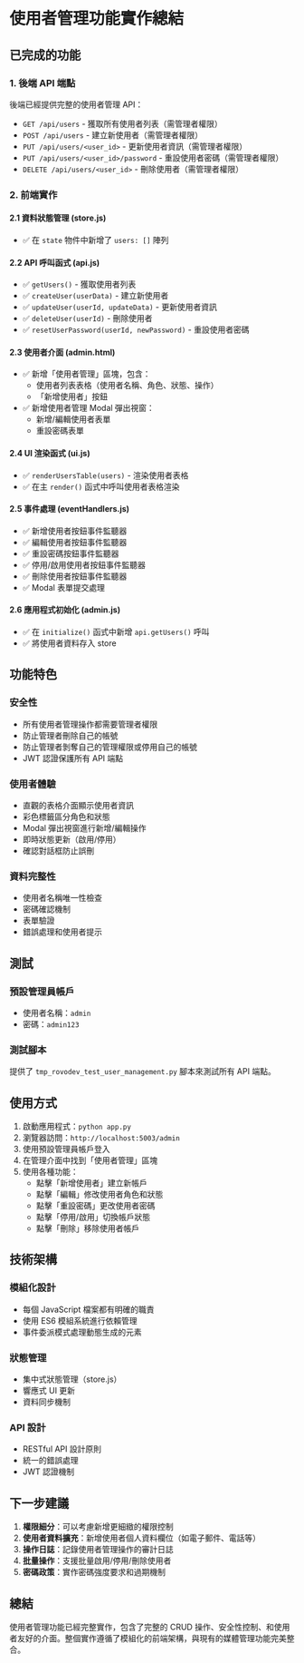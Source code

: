 # 使用者管理功能實作總結

## 已完成的功能

### 1. 後端 API 端點
後端已經提供完整的使用者管理 API：
- `GET /api/users` - 獲取所有使用者列表（需管理者權限）
- `POST /api/users` - 建立新使用者（需管理者權限）
- `PUT /api/users/<user_id>` - 更新使用者資訊（需管理者權限）
- `PUT /api/users/<user_id>/password` - 重設使用者密碼（需管理者權限）
- `DELETE /api/users/<user_id>` - 刪除使用者（需管理者權限）

### 2. 前端實作

#### 2.1 資料狀態管理 (store.js)
- ✅ 在 `state` 物件中新增了 `users: []` 陣列

#### 2.2 API 呼叫函式 (api.js)
- ✅ `getUsers()` - 獲取使用者列表
- ✅ `createUser(userData)` - 建立新使用者
- ✅ `updateUser(userId, updateData)` - 更新使用者資訊
- ✅ `deleteUser(userId)` - 刪除使用者
- ✅ `resetUserPassword(userId, newPassword)` - 重設使用者密碼

#### 2.3 使用者介面 (admin.html)
- ✅ 新增「使用者管理」區塊，包含：
  - 使用者列表表格（使用者名稱、角色、狀態、操作）
  - 「新增使用者」按鈕
- ✅ 新增使用者管理 Modal 彈出視窗：
  - 新增/編輯使用者表單
  - 重設密碼表單

#### 2.4 UI 渲染函式 (ui.js)
- ✅ `renderUsersTable(users)` - 渲染使用者表格
- ✅ 在主 `render()` 函式中呼叫使用者表格渲染

#### 2.5 事件處理 (eventHandlers.js)
- ✅ 新增使用者按鈕事件監聽器
- ✅ 編輯使用者按鈕事件監聽器
- ✅ 重設密碼按鈕事件監聽器
- ✅ 停用/啟用使用者按鈕事件監聽器
- ✅ 刪除使用者按鈕事件監聽器
- ✅ Modal 表單提交處理

#### 2.6 應用程式初始化 (admin.js)
- ✅ 在 `initialize()` 函式中新增 `api.getUsers()` 呼叫
- ✅ 將使用者資料存入 store

## 功能特色

### 安全性
- 所有使用者管理操作都需要管理者權限
- 防止管理者刪除自己的帳號
- 防止管理者剝奪自己的管理權限或停用自己的帳號
- JWT 認證保護所有 API 端點

### 使用者體驗
- 直觀的表格介面顯示使用者資訊
- 彩色標籤區分角色和狀態
- Modal 彈出視窗進行新增/編輯操作
- 即時狀態更新（啟用/停用）
- 確認對話框防止誤刪

### 資料完整性
- 使用者名稱唯一性檢查
- 密碼確認機制
- 表單驗證
- 錯誤處理和使用者提示

## 測試

### 預設管理員帳戶
- 使用者名稱：`admin`
- 密碼：`admin123`

### 測試腳本
提供了 `tmp_rovodev_test_user_management.py` 腳本來測試所有 API 端點。

## 使用方式

1. 啟動應用程式：`python app.py`
2. 瀏覽器訪問：`http://localhost:5003/admin`
3. 使用預設管理員帳戶登入
4. 在管理介面中找到「使用者管理」區塊
5. 使用各種功能：
   - 點擊「新增使用者」建立新帳戶
   - 點擊「編輯」修改使用者角色和狀態
   - 點擊「重設密碼」更改使用者密碼
   - 點擊「停用/啟用」切換帳戶狀態
   - 點擊「刪除」移除使用者帳戶

## 技術架構

### 模組化設計
- 每個 JavaScript 檔案都有明確的職責
- 使用 ES6 模組系統進行依賴管理
- 事件委派模式處理動態生成的元素

### 狀態管理
- 集中式狀態管理（store.js）
- 響應式 UI 更新
- 資料同步機制

### API 設計
- RESTful API 設計原則
- 統一的錯誤處理
- JWT 認證機制

## 下一步建議

1. **權限細分**：可以考慮新增更細緻的權限控制
2. **使用者資料擴充**：新增使用者個人資料欄位（如電子郵件、電話等）
3. **操作日誌**：記錄使用者管理操作的審計日誌
4. **批量操作**：支援批量啟用/停用/刪除使用者
5. **密碼政策**：實作密碼強度要求和過期機制

## 總結

使用者管理功能已經完整實作，包含了完整的 CRUD 操作、安全性控制、和使用者友好的介面。整個實作遵循了模組化的前端架構，與現有的媒體管理功能完美整合。